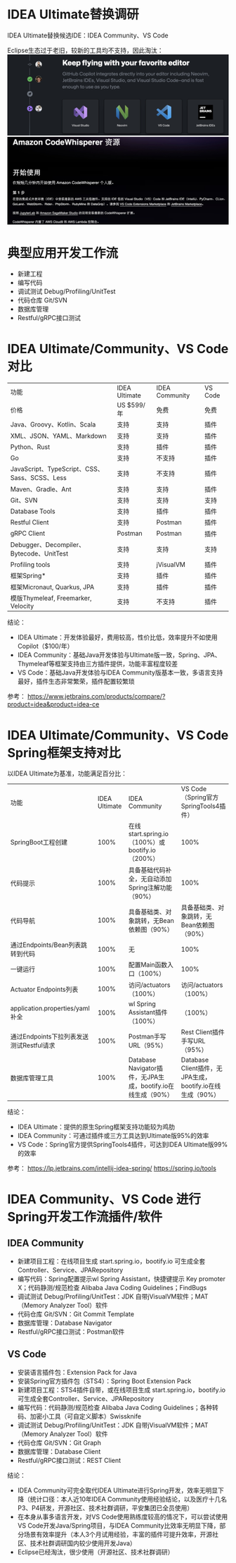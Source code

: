 # IDEA Ultimate替换调研
IDEA Ultimate替换候选IDE：IDEA Community、VS Code

Eclipse生态过于老旧，较新的工具均不支持，因此淘汰：
![Copilot](doc/Copilot.JPG)
![CodeWisperer](doc/CodeWisperer.JPG)

# 典型应用开发工作流
- 新建工程
- 编写代码
- 调试测试 Debug/Profiling/UnitTest
- 代码仓库 Git/SVN
- 数据库管理
- Restful/gRPC接口测试

# IDEA Ultimate/Community、VS Code 对比
<table>
<tr><td>功能</td><td>IDEA Ultimate</td><td>IDEA Community</td><td>VS Code</td></tr>
<tr><td>价格</td><td>US $599/年</td><td>免费</td><td>免费</td></tr>
<tr><td>Java、Groovy、Kotlin、Scala</td><td>支持</td><td>支持</td><td>插件</td></tr>
<tr><td>XML、JSON、YAML、Markdown</td><td>支持</td><td>支持</td><td>插件</td></tr>
<tr><td>Python、Rust</td><td>支持</td><td>插件</td><td>插件</td></tr>
<tr><td>Go</td><td>支持</td><td>不支持</td><td>插件</td></tr>
<tr><td>JavaScript、TypeScript、CSS、Sass、SCSS、Less</td><td>支持</td><td>不支持</td><td>插件</td></tr>
<tr><td>Maven、Gradle、Ant</td><td>支持</td><td>支持</td><td>插件</td></tr>
<tr><td>Git、SVN</td><td>支持</td><td>支持</td><td>支持</td></tr>
<tr><td>Database Tools</td><td>支持</td><td>插件</td><td>插件</td></tr>
<tr><td>Restful Client</td><td>支持</td><td>Postman</td><td>插件</td></tr>
<tr><td>gRPC Client</td><td>Postman</td><td>Postman</td><td>插件</td></tr>
<tr><td>Debugger、Decompiler、Bytecode、UnitTest</td><td>支持</td><td>支持</td><td>支持</td></tr>
<tr><td>Profiling tools</td><td>支持</td><td>jVisualVM</td><td>插件</td></tr>
<tr><td>框架Spring*</td><td>支持</td><td>插件</td><td>插件</td></tr>
<tr><td>框架Micronaut, Quarkus, JPA</td><td>支持</td><td>插件</td><td>插件</td></tr>
<tr><td>模版Thymeleaf, Freemarker, Velocity</td><td>支持</td><td>不支持</td><td>插件</td></tr>
</table>

结论：
- IDEA Ultimate：开发体验最好，费用较高，性价比低，效率提升不如使用Copilot（$100/年）
- IDEA Community：基础Java开发体验与Ultimate版一致，Spring、JPA、Thymeleaf等框架支持由三方插件提供，功能丰富程度较差
- VS Code：基础Java开发体验与IDEA Community版基本一致，多语言支持最好，插件生态非常繁荣，插件配置较繁琐

参考：
https://www.jetbrains.com/products/compare/?product=idea&product=idea-ce

# IDEA Ultimate/Community、VS Code Spring框架支持对比
以IDEA Ultimate为基准，功能满足百分比：
<table>
<tr><td>功能</td><td>IDEA Ultimate</td><td>IDEA Community</td><td>VS Code（Spring官方SpringTools4插件）</td></tr>
<tr><td>SpringBoot工程创建</td><td>100%</td><td>在线start.spring.io（100%）或 bootify.io（200%）</td><td>100%</td></tr>
<tr><td>代码提示</td><td>100%</td><td>具备基础代码补全，无自动添加Spring注解功能（90%）</td><td>100%</td></tr>
<tr><td>代码导航</td><td>100%</td><td>具备基础类、对象跳转，无Bean依赖图（90%）</td><td>具备基础类、对象跳转，无Bean依赖图（90%）</td></tr>
<tr><td>通过Endpoints/Bean列表跳转到代码</td><td>100%</td><td>无</td><td>100%</td></tr>
<tr><td>一键运行</td><td>100%</td><td>配置Main函数入口（100%）</td><td>100%</td></tr>
<tr><td>Actuator Endpoints列表</td><td>100%</td><td>访问/actuators（100%）</td><td>访问/actuators（100%）</td></tr>
<tr><td>application.properties/yaml补全</td><td>100%</td><td>wl Spring Assistant插件（100%）</td><td>（100%）</td></tr>
<tr><td>通过Endpoints下拉列表发送测试Restful请求</td><td>100%</td><td>Postman手写URL（95%）</td><td>Rest Client插件手写URL（95%）</td></tr>
<tr><td>数据库管理工具</td><td>100%</td><td>Database Navigator插件，无JPA生成，bootify.io在线生成（90%）</td><td>Database Client插件，无JPA生成，bootify.io在线生成（90%）</td></tr>
</table>

结论：
- IDEA Ultimate：提供的原生Spring框架支持功能较为鸡肋
- IDEA Community：可通过插件或三方工具达到Ultimate版95%的效率
- VS Code：Spring官方提供SpringTools4插件，可达到IDEA Ultimate版99%的效率

参考：
https://lp.jetbrains.com/intellij-idea-spring/
https://spring.io/tools

# IDEA Community、VS Code 进行Spring开发工作流插件/软件

## IDEA Community
- 新建项目工程：在线项目生成 start.spring.io，bootify.io 可生成全套Controller、Service、JPARepository
- 编写代码：Spring配置提示wl Spring Assistant，快捷键提示 Key promoter X；代码静测/规范检查 Alibaba Java Coding Guidelines；FindBugs
- 调试测试 Debug/Profiling/UnitTest：JDK 自带jVisualVM软件；MAT（Memory Analyzer Tool）软件
- 代码仓库 Git/SVN：Git Commit Template
- 数据库管理：Database Navigator
- Restful/gRPC接口测试：Postman软件

## VS Code
- 安装语言插件包：Extension Pack for Java
- 安装Spring官方插件包（STS4）：Spring Boot Extension Pack
- 新建项目工程：STS4插件自带，或在线项目生成 start.spring.io，bootify.io 可生成全套Controller、Service、JPARepository
- 编写代码：代码静测/规范检查 Alibaba Java Coding Guidelines；各种转码、加密小工具（可自定义脚本）Swissknife
- 调试测试 Debug/Profiling/UnitTest：JDK 自带jVisualVM软件；MAT（Memory Analyzer Tool）软件
- 代码仓库 Git/SVN：Git Graph
- 数据库管理：Database Client
- Restful/gRPC接口测试：REST Client

结论：
- IDEA Community可完全取代IDEA Ultimate进行Spring开发，效率无明显下降（统计口径：本人近10年IDEA Community使用经验结论，以及医疗十几名P3、P4研发，开源社区、技术社群调研，平安集团已全员使用）
- 在本身从事多语言开发，对VS Code使用熟练度较高的情况下，可以尝试使用VS Code开发Java/Spring项目，与IDEA Community比效率无明显下降，部分场景有效率提升（本人3个月试用经验，丰富的插件可提升效率，开源社区、技术社群调研国内较少使用开发Java）
- Eclipse已经淘汰，很少使用（开源社区、技术社群调研）
